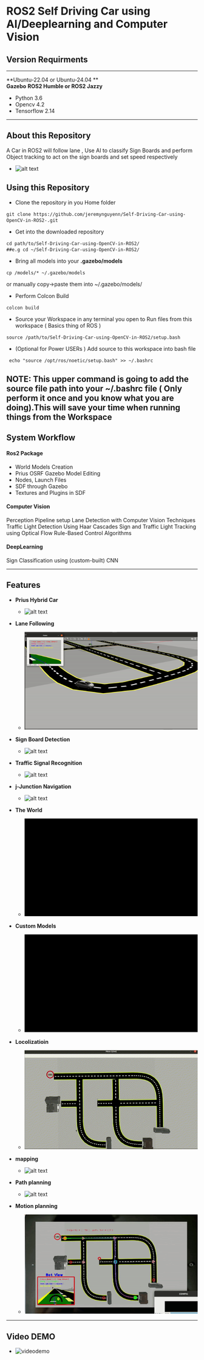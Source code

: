 # ROS2 Self Driving Car  using AI/Deeplearning and Computer Vision

## Version Requirments
----
**Ubuntu-22.04 or Ubuntu-24.04 **  
**Gazebo**
**ROS2 Humble or ROS2 Jazzy**
- Python 3.6
- Opencv 4.2
- Tensorflow 2.14
----
## About this Repository
A Car in ROS2 will follow lane , Use AI to classify Sign Boards and perform Object tracking to act on the sign boards and set speed respectively
- ![alt text](https://github.com/jeremynguyenn/Self-Driving-Car-using-OpenCV-in-ROS2-/blob/main/Self-Driving-Car-AI/Images_videos/picdemo.png)

## Using this Repository
* Clone the repository in you Home folder 
```
git clone https://github.com/jeremynguyenn/Self-Driving-Car-using-OpenCV-in-ROS2-.git
```
* Get into the downloaded repository
 ```
 cd path/to/Self-Driving-Car-using-OpenCV-in-ROS2/
##e.g cd ~/Self-Driving-Car-using-OpenCV-in-ROS2/
  ```

* Bring all models into your **.gazebo/models**
 ```
 cp /models/* ~/.gazebo/models 
 ```
 or manually copy->paste them into ~/.gazebo/models/

* Perform Colcon Build
```
colcon build
```
* Source your Workspace in any terminal you open to Run files from this workspace ( Basics thing of ROS )
```
source /path/to/Self-Driving-Car-using-OpenCV-in-ROS2/setup.bash
```
* (Optional for Power USERs ) Add source to this workspace into bash file
 ```
  echo "source /opt/ros/noetic/setup.bash" >> ~/.bashrc
 ```
  **NOTE:** This upper command is going to add the source file path into your ~/.bashrc file ( Only perform it once and you know what you are doing).This will save your time when running things from the Workspace
----
## System Workflow
#### **Ros2 Package**
* World Models Creation
* Prius OSRF Gazebo Model Editing
* Nodes, Launch Files
* SDF through Gazebo
* Textures and Plugins in SDF

#### **Computer Vision** 
Perception Pipeline setup
Lane Detection with Computer Vision Techniques
Traffic Light Detection Using Haar Cascades
Sign and Traffic Light Tracking using Optical Flow
Rule-Based Control Algorithms
#### **DeepLearning**
Sign Classification using (custom-built) CNN

---
## Features
* **Prius Hybrid Car** 
  -  ![alt text](https://github.com/jeremynguyenn/Self-Driving-Car-using-OpenCV-in-ROS2/blob/main/Self-Driving-Car-AI/Images_videos/the_car.gif)
* **Lane Following** 
  -  ![alt text](https://github.com/jeremynguyenn/Self-Driving-Car-using-OpenCV-in-ROS2/blob/main/Self-Driving-Car-AI/Images_videos/lane_detection.gif)
* **Sign Board Detection**
  - ![alt text](https://github.com/jeremynguyenn/Self-Driving-Car-using-OpenCV-in-ROS2/blob/main/Self-Driving-Car-AI/Images_videos/traffic_signs_boards.gif)
* **Traffic Signal Recognition**
  - ![alt text](https://github.com/jeremynguyenn/Self-Driving-Car-using-OpenCV-in-ROS2/blob/main/Self-Driving-Car-AI/Images_videos/traffic_signal.gif)

* **j-Junction Navigation**
  - ![alt text](https://github.com/jeremynguyenn/Self-Driving-Car-using-OpenCV-in-ROS2/blob/main/Self-Driving-Car-AI/Images_videos/j_turning.gif)

* **The World** 
  -  ![alt text](https://github.com/jeremynguyenn/Self-Driving-Car-using-OpenCV-in-ROS2/blob/main/Self-Driving-Car-AI/Images_videos/world.gif)

* **Custom Models** 
  -  ![alt text](https://github.com/jeremynguyenn/Self-Driving-Car-using-OpenCV-in-ROS2/blob/main/Self-Driving-Car-AI/Images_videos/custom_models.gif)

* **Locolizatioin**
  -  ![alt text](https://github.com/jeremynguyenn/Self-Driving-Car-using-OpenCV-in-ROS2/blob/main/Self-Driving-Car-AI/Images_videos/Sat_Nav/1_localization.gif)

* **mapping**
  -  ![alt text](https://github.com/jeremynguyenn/Self-Driving-Car-using-OpenCV-in-ROS2/blob/main/Self-Driving-Car-AI/Images_videos/Sat_Nav/2_mapping.gif)

* **Path planning**
  -  ![alt text](https://github.com/jeremynguyenn/Self-Driving-Car-using-OpenCV-in-ROS2/blob/main/Self-Driving-Car-AI/Images_videos/Sat_Nav/3_pathplanning.gif)

* **Motion planning**
  -  ![alt text](https://github.com/jeremynguyenn/Self-Driving-Car-using-OpenCV-in-ROS2/blob/main/Self-Driving-Car-AI/Images_videos/Sat_Nav/4_motionplanning.gif)
----
## Video DEMO
- ![videodemo](https://github.com/jeremynguyenn/Self-Driving-Car-using-OpenCV-in-ROS2/blob/main/Self-Driving-Car-AI/Images_videos/videdemo.gif)
